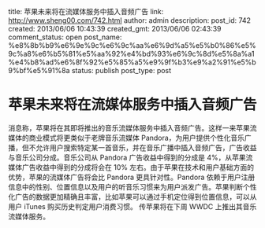 title: 苹果未来将在流媒体服务中插入音频广告
link: http://www.sheng00.com/742.html
author: admin
description: 
post_id: 742
created: 2013/06/06 10:43:39
created_gmt: 2013/06/06 02:43:39
comment_status: open
post_name: %e8%8b%b9%e6%9e%9c%e6%9c%aa%e6%9d%a5%e5%b0%86%e5%9c%a8%e6%b5%81%e5%aa%92%e4%bd%93%e6%9c%8d%e5%8a%a1%e4%b8%ad%e6%8f%92%e5%85%a5%e9%9f%b3%e9%a2%91%e5%b9%bf%e5%91%8a
status: publish
post_type: post

# 苹果未来将在流媒体服务中插入音频广告

消息称，苹果将在其即将推出的音乐流媒体服务中插入音频广告。这样一来苹果流媒体的商业模式将更类似于老牌音乐流媒体 Pandora，为用户提供个性化音乐广播，但不允许用户搜索特定某一首音乐，并在音乐广播中插入音频广告，广告收益与音乐公司分成。音乐公司从 Pandora 广告收益中得到的分成是 4%，从苹果流媒体广告收益中得到的分成将会在 10% 左右。由于苹果在技术和用户基础方面的优势，苹果的流媒体广告将会比 Pandora 更具针对性。Pandora 依赖于用户注册信息中的性别、位置信息以及用户的听音乐习惯来为用户派发广告。苹果判断个性化广告的数据更加精确且丰富，比如苹果可以通过手机定位得到位置信息，可以从用户 iTunes 购买历史判定用户消费习惯。 传苹果将在下周 WWDC 上推出其音乐流媒体服务。